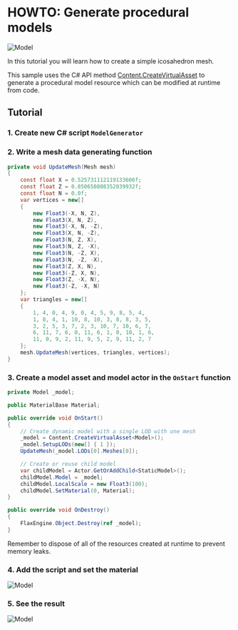 # HOWTO: Generate procedural models

![Model](media/sample-model-1.jpg)

In this tutorial you will learn how to create a simple icosahedron mesh.

This sample uses the C# API method [Content.CreateVirtualAsset<T>](http://docs.flaxengine.com/api/FlaxEngine.Content.html#FlaxEngine_Content_CreateVirtualAsset__1) to generate a procedural model resource which can be modified at runtime from code.

## Tutorial

### 1. Create new C# script `ModelGenerator`

### 2. Write a mesh data generating function

```cs
private void UpdateMesh(Mesh mesh)
{
    const float X = 0.525731112119133606f;
    const float Z = 0.850650808352039932f;
    const float N = 0.0f;
    var vertices = new[]
    {
        new Float3(-X, N, Z),
        new Float3(X, N, Z),
        new Float3(-X, N, -Z),
        new Float3(X, N, -Z),
        new Float3(N, Z, X),
        new Float3(N, Z, -X),
        new Float3(N, -Z, X),
        new Float3(N, -Z, -X),
        new Float3(Z, X, N),
        new Float3(-Z, X, N),
        new Float3(Z, -X, N),
        new Float3(-Z, -X, N)
    };
    var triangles = new[]
    {
        1, 4, 0, 4, 9, 0, 4, 5, 9, 8, 5, 4,
        1, 8, 4, 1, 10, 8, 10, 3, 8, 8, 3, 5,
        3, 2, 5, 3, 7, 2, 3, 10, 7, 10, 6, 7,
        6, 11, 7, 6, 0, 11, 6, 1, 0, 10, 1, 6,
        11, 0, 9, 2, 11, 9, 5, 2, 9, 11, 2, 7
    };
    mesh.UpdateMesh(vertices, triangles, vertices);
}
```

### 3. Create a model asset and model actor in the `OnStart` function

```cs
private Model _model;

public MaterialBase Material;

public override void OnStart()
{
    // Create dynamic model with a single LOD with one mesh
    _model = Content.CreateVirtualAsset<Model>();
    _model.SetupLODs(new[] { 1 });
    UpdateMesh(_model.LODs[0].Meshes[0]);

    // Create or reuse child model
    var childModel = Actor.GetOrAddChild<StaticModel>();
    childModel.Model = _model;
    childModel.LocalScale = new Float3(100);
    childModel.SetMaterial(0, Material);
}

public override void OnDestroy()
{
    FlaxEngine.Object.Destroy(ref _model);
}
```

Remember to dispose of all of the resources created at runtime to prevent memory leaks.

### 4. Add the script and set the material

![Model](media/sample-model-2.jpg)

### 5. See the result

![Model](media/sample-model-1.jpg)
